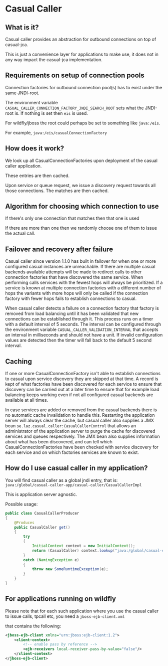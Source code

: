 # Casual Caller

## What is it?

Casual caller provides an abstraction for outbound connections on top of casual-jca.


This is just a convenience layer for applications to make use, it does not in any way impact the casual-jca implementation.


## Requirements on setup of connection pools

Connection factories for outbound connection pool(s) has to exist under the same JNDI-root.

The environment variable ```CASUAL_CALLER_CONNECTION_FACTORY_JNDI_SEARCH_ROOT``` sets what the JNDI-root is.
If nothing is set then ```eis``` is used.


For wildfly/jboss the root could perhaps be set to something like ```java:/eis```.


For example, ```java:/eis/casualConnectionFactory```


## How does it work?

We look up all CasualConnectionFactories upon deployment of the casual caller application.


These entries are then cached.


Upon service or queue request, we issue a discovery request towards all those connections.
The matches are then cached.

## Algorithm for choosing which connection to use

If there's only one connection that matches then that one is used


If there are more than one then we randomly choose one of them to issue the actual call.

## Failover and recovery after failure

Casual caller since version 1.1.0 has built in failover for when one or more configured casual instances are unreachable. If there are multiple casual backends available attempts will be made to redirect calls to other connection factories that have discovered the same service. When performing calls services with the fewest hops will always be prioritized. If a service is known at multiple connection factories with a different number of hops the variants with more hops will only be called if the connection factory with fewer hops fails to establish connections to casual.

When casual caller detects a failure on a connection factory that factory is removed from load balancing until it has been validated that new connections can be established through it. This process runs on a timer with a default interval of 5 seconds. The interval can be configured through the environment variable `CASUAL_CALLER_VALIDATION_INTERVAL` that accepts an interval in milliseconds and should not have a unit. If invalid configuration values are detected then the timer will fall back to the default 5 second interval.

## Caching

If one or more CasualConnectionFactory isn't able to establish connections to casual upon service discovery they are skipped at that time. A record is kept of what factories have been discovered for each service to ensure that discovery can be carried out at a later time to ensure that for example load balancing keeps working even if not all configured casual backends are available at all times.

In case services are added or removed from the casual backends there is no automatic cache invalidation to handle this. Restarting the application server will always clear the cache, but casual caller also supplies a JMX bean `se.laz.casual.caller:CasualCallerControl` that allows an administrator of the application server to purge the cache for discovered services and queues respectively. The JMX bean also supplies information about what has been discovered, and can tell which CasualConnectionFactories have been checked with service discovery for each service and on which factories services are known to exist.

## How do I use casual caller in my application?

You will find casual caller as a global jndi entry, that is:
```java:/global/casual-caller-app/casual-caller/CasualCallerImpl```

This is application server agnostic.

Possible usage:
```java
public class CasualCallerProducer
{
    @Produces
    public CasualCaller get()
    {
        try
        {
            InitialContext context = new InitialContext();
            return (CasualCaller) context.lookup("java:/global/casual-caller-app/casual-caller/CasualCallerImpl");
        }
        catch (NamingException e)
        {
            throw new SomeRuntimeException(e);
        }
    }
}
```

## For applications running on wildfly

Please note that for each such application where you use the casual caller to issue calls, tpcall etc, you need a ```jboss-ejb-client.xml```

that contains the following:

```xml
<jboss-ejb-client xmlns="urn:jboss:ejb-client:1.2">
    <client-context>
        <!-- enable pass by reference -->
        <ejb-receivers local-receiver-pass-by-value="false"/>
    </client-context>
</jboss-ejb-client>
```
